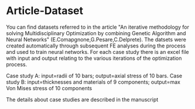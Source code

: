 # Article-Dataset

You can find datasets referred to in the article "An iterative methodology for solving Multidisciplinary Optimization by combining Genetic Algorithm and Neural Networks" (E.Comapgnone,G.Pesare,C.Delprete). The datsets were created automatically through subsequent FE analyses during the process and used to train neural networks. For each case study there is an excel file with input and output relating to the various iterations of the optimization process.

Case study A: input=radii of 10 bars; output=axial stress of 10 bars.
Case study B: input=thicknesses and materials of 9 components; output=max Von Mises stress of 10 components

The details about case studies are described in the manuscript

